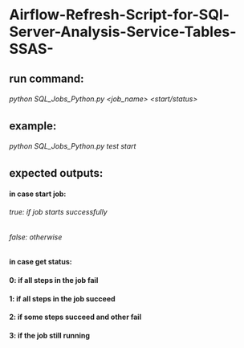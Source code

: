# Airflow-Refresh-Script-for-SQl-Server-Analysis-Service-Tables-SSAS-

## run command: 

###### python SQL_Jobs_Python.py <job_name> <start/status>


## example:

###### python SQL_Jobs_Python.py test start


## expected outputs:

#### in case start job:

###### true: if job starts successfully
###### false: otherwise 

#### in case get status:
#### 0: if all steps in the job fail
#### 1: if all steps in the job succeed 
#### 2: if some steps succeed and other fail
#### 3: if the job still running				
